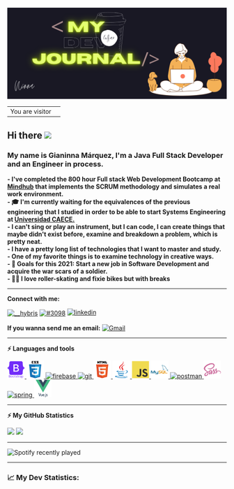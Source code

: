 ![Banner](https://github.com/Ninna-log/Ninna-log/blob/main/profile-cover.png)  
<table>
  <tr>
    <td>You are visitor</td>
    <td><img src="https://profile-counter.glitch.me/Ninna-log/count.svg" alt="" /></td>
  </tr>
</table>


<h2>Hi there <img src="https://media.giphy.com/media/hvRJCLFzcasrR4ia7z/giphy.gif" width="25px"></h2>
<h3 align="left">My name is Gianinna Márquez, I'm a Java Full Stack Developer and an Engineer in process.</h3>

<b>
- I've completed the 800 hour Full stack Web Development Bootcamp at <a href="https://mindhubweb.com/">Mindhub<a> that implements the SCRUM methodology and simulates a real work environment.<br>
- 🎓 I'm currently waiting for the equivalences of the previous engineering that I studied in order to be able to start Systems Engineering at <a href="http://www.ucaece.edu.ar/">Universidad CAECE.<a><br>
- I can't sing or play an instrument, but I can code, I can create things that maybe didn't exist before, examine and breakdown a problem, which is pretty neat.<br>
- I have a pretty long list of technologies that I want to master and study.<br>
- One of my favorite things is to examine technology in creative ways.<br>
- 💯 Goals for this 2021: Start a new job in Software Development and acquire the war scars of a soldier.<br>
- 🚴‍♀️ I love roller-skating and fixie bikes but with breaks
</b>
  
---  

<b>Connect with me:</b>
<p align="left">
<a href="https://twitter.com/__hybris" target="blank"><img align="center" src="https://cdn.jsdelivr.net/npm/simple-icons@3.0.1/icons/twitter.svg" alt="__hybris" height="30" width="40" /></a>
<a href="https://discord.gg/#3098" target="blank"><img align="center" src="https://cdn.jsdelivr.net/npm/simple-icons@3.0.1/icons/discord.svg" alt="#3098" height="30" width="40" /></a>
  <a href="https://www.linkedin.com/in/gianinna-marquez/" target="_blank">
<img src=https://img.shields.io/badge/linkedin-%231E77B5.svg?&style=for-the-badge&logo=linkedin&logoColor=white alt=linkedin style="margin-bottom: 5px;" />
</a>
</p>

<b>If you wanna send me an email:</b> [![Gmail](https://img.shields.io/badge/-Gmail-c14438?style=flat&logo=Gmail&logoColor=white)](mailto:giani.marquez2@gmail.com)


---


<!-- Languages and tools -->
<b>⚡ Languages and tools</b>

<p>
<a href="https://getbootstrap.com" target="_blank"> <img src="https://raw.githubusercontent.com/devicons/devicon/master/icons/bootstrap/bootstrap-plain-wordmark.svg" alt="bootstrap" width="40" height="40"/> </a> <a href="https://www.w3schools.com/css/" target="_blank"> <img src="https://raw.githubusercontent.com/devicons/devicon/master/icons/css3/css3-original-wordmark.svg" alt="css3" width="40" height="40"/> </a> <a href="https://firebase.google.com/" target="_blank"> <img src="https://www.vectorlogo.zone/logos/firebase/firebase-icon.svg" alt="firebase" width="40" height="40"/> </a> <a href="https://git-scm.com/" target="_blank"> <img src="https://www.vectorlogo.zone/logos/git-scm/git-scm-icon.svg" alt="git" width="40" height="40"/> </a> <a href="https://www.w3.org/html/" target="_blank"> <img src="https://raw.githubusercontent.com/devicons/devicon/master/icons/html5/html5-original-wordmark.svg" alt="html5" width="40" height="40"/> </a> <a href="https://www.java.com" target="_blank"> <img src="https://raw.githubusercontent.com/devicons/devicon/master/icons/java/java-original.svg" alt="java" width="40" height="40"/> </a> <a href="https://developer.mozilla.org/en-US/docs/Web/JavaScript" target="_blank"> <img src="https://raw.githubusercontent.com/devicons/devicon/master/icons/javascript/javascript-original.svg" alt="javascript" width="40" height="40"/> </a> <a href="https://www.mysql.com/" target="_blank"> <img src="https://raw.githubusercontent.com/devicons/devicon/master/icons/mysql/mysql-original-wordmark.svg" alt="mysql" width="40" height="40"/> </a> <a href="https://postman.com" target="_blank"> <img src="https://www.vectorlogo.zone/logos/getpostman/getpostman-icon.svg" alt="postman" width="40" height="40"/> </a> <a href="https://sass-lang.com" target="_blank"> <img src="https://raw.githubusercontent.com/devicons/devicon/master/icons/sass/sass-original.svg" alt="sass" width="40" height="40"/> </a> <a href="https://spring.io/" target="_blank"> <img src="https://www.vectorlogo.zone/logos/springio/springio-icon.svg" alt="spring" width="40" height="40"/> </a> <a href="https://vuejs.org/" target="_blank"> <img src="https://raw.githubusercontent.com/devicons/devicon/master/icons/vuejs/vuejs-original-wordmark.svg" alt="vuejs" width="40" height="40"/> </a> 
</p>

---

<!-- GitHub stats -->
<b>⚡ My GitHub Statistics</b>

<p>
<!-- GitHub Stats -->
<img height="180em" src="https://github-readme-stats.vercel.app/api?username=Ninna-log&show_icons=true&hide_border=true" />

<!-- Most Used Languages -->
<img height="180em" src="https://github-readme-stats.vercel.app/api/top-langs/?username=Ninna-log&exclude_repo=KNN-Image-Classification&show_icons=true&hide_border=true&layout=compact&langs_count=8"/>
</p>

---

<!-- Spotify -->
![Spotify recently played](https://spotify-recently-played-readme.vercel.app/api?user=31da2jggdvidfsikwewprvjwlsmm)
<br>

---
<!-- Stats -->
<h3>📈 My Dev Statistics: </h3>
<!--START_SECTION:waka-->  
<!--END_SECTION:waka--> 
